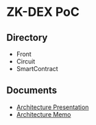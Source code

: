 # ZK-DEX PoC

## Directory

- Front
- Circuit
- SmartContract

## Documents
- [Architecture Presentation](https://docs.google.com/presentation/d/1j7oluYl4r9W-ybOwrfmAuU8s7QM74hXAotucHQ2AMNw/edit?usp=sharing)
- [Architecture Memo](https://www.notion.so/onther/zk-dex-48afbac555c34255a2c567bf0a8490dd)
